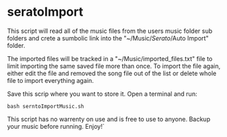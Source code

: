 # seratoImport
This script will read all of the music files from the users music folder sub folders and crete a sumbolic link into the "~/Music/_Serato_/Auto Import" folder. 

The imported files will be tracked in a "~/Music/imported_files.txt" file to limit importing the same saved file more than once. To import the file again, either edit the file and removed the song file out of the list or delete whole file to import everything again.

Save this scrip where you want to store it. Open a terminal and run:

`bash serntoImportMusic.sh`

This script has no warrenty on use and is free to use to anyone. Backup your music before running. Enjoy!`
